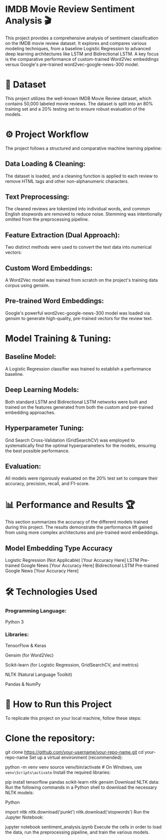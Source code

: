 # IMDB Movie Review Sentiment Analysis 🎬

This project provides a comprehensive analysis of sentiment classification on the IMDB movie review dataset. It explores and compares various modeling techniques, from a baseline Logistic Regression to advanced deep learning architectures like LSTM and Bidirectional LSTM. A key focus is the comparative performance of custom-trained Word2Vec embeddings versus Google's pre-trained word2vec-google-news-300 model.

# 💾 Dataset

This project utilizes the well-known IMDB Movie Review dataset, which contains 50,000 labeled movie reviews. The dataset is split into an 80% training set and a 20% testing set to ensure robust evaluation of the models.

# ⚙️ Project Workflow

The project follows a structured and comparative machine learning pipeline:

## Data Loading & Cleaning:
The dataset is loaded, and a cleaning function is applied to each review to remove HTML tags and other non-alphanumeric characters.

## Text Preprocessing:
The cleaned reviews are tokenized into individual words, and common English stopwords are removed to reduce noise. Stemming was intentionally omitted from the preprocessing pipeline.

## Feature Extraction (Dual Approach):
Two distinct methods were used to convert the text data into numerical vectors:

## Custom Word Embeddings:
A Word2Vec model was trained from scratch on the project's training data corpus using gensim.

## Pre-trained Word Embeddings:
Google's powerful word2vec-google-news-300 model was loaded via gensim to generate high-quality, pre-trained vectors for the review text.

# Model Training & Tuning:

## Baseline Model:
A Logistic Regression classifier was trained to establish a performance baseline.

## Deep Learning Models:
Both standard LSTM and Bidirectional LSTM networks were built and trained on the features generated from both the custom and pre-trained embedding approaches.

## Hyperparameter Tuning:
Grid Search Cross-Validation (GridSearchCV) was employed to systematically find the optimal hyperparameters for the models, ensuring the best possible performance.

## Evaluation:
All models were rigorously evaluated on the 20% test set to compare their accuracy, precision, recall, and F1-score.

# 📊 Performance and Results 🏆
This section summarizes the accuracy of the different models trained during this project. The results demonstrate the performance lift gained from using more complex architectures and pre-trained word embeddings.

## Model	Embedding Type	Accuracy
  Logistic Regression	(Not Applicable)	[Your Accuracy Here]
  LSTM	Pre-trained Google News	[Your Accuracy Here]
  Bidirectional LSTM	Pre-trained Google News	[Your Accuracy Here]


# 🛠️ Technologies Used
### Programming Language:
Python 3

### Libraries:

TensorFlow & Keras

Gensim (for Word2Vec)

Scikit-learn (for Logistic Regression, GridSearchCV, and metrics)

NLTK (Natural Language Toolkit)

Pandas & NumPy

# 🚀 How to Run this Project
To replicate this project on your local machine, follow these steps:

# Clone the repository:

git clone https://github.com/your-username/your-repo-name.git
cd your-repo-name
Set up a virtual environment (recommended):

python -m venv venv
source venv/bin/activate  # On Windows, use `venv\Scripts\activate`
Install the required libraries:

pip install tensorflow pandas scikit-learn nltk gensim
Download NLTK data:
Run the following commands in a Python shell to download the necessary NLTK models:

Python

import nltk
nltk.download('punkt')
nltk.download('stopwords')
Run the Jupyter Notebook:

jupyter notebook sentiment_analysis.ipynb
Execute the cells in order to load the data, run the preprocessing pipeline, and train the various models.
